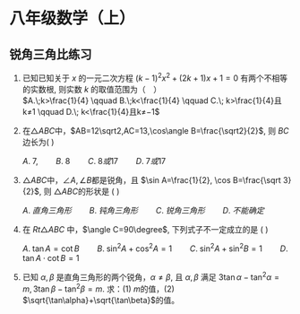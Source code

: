 # 八年级数学（上）

## 锐角三角比练习

1. 已知已知关于 $x$ 的一元二次方程 $(k−1)^2x^2+(2k+1)x+1=0$ 有两个不相等的实数根, 则实数 $k$ 的取值范围为（ ）  
   $A.\;k>\frac{1}{4} \qquad B.\;k<\frac{1}{4} \qquad C.\; k>\frac{1}{4}且k≠1 \qquad D.\; k<\frac{1}{4}且k≠−1$

2. 在$\triangle ABC$中，$AB=12\sqrt2,AC=13,\cos\angle B=\frac{\sqrt2}{2}$, 则 $BC$ 边长为(    )

    $A.\; 7, \qquad B.\; 8 \qquad C.\; 8 或 17 \qquad D.\; 7 或 17$

3. $\triangle ABC$中，$\angle A, \angle B$都是锐角，且 $\sin A=\frac{1}{2}, \cos B=\frac{\sqrt 3}{2}$, 则 $\triangle ABC$的形状是 (   )

    $A.\; 直角三角形 \qquad B. \; 钝角三角形 \qquad C.\; 锐角三角形 \qquad D.\; 不能确定$

4. 在 $Rt\triangle ABC$ 中，$\angle C=90\degree$, 下列式子不一定成立的是 (  )

    $A.\; \tan A= \cot B \qquad B.\; \sin^2A+\cos^2A=1 \qquad C.\; \sin^2A+\sin^2B=1 \qquad D.\; \tan A\cdot \cot B=1$

5. 已知 $\alpha, \beta$ 是直角三角形的两个锐角，$\alpha \ne \beta$, 且 $\alpha,\beta$ 满足 $3\tan\alpha-\tan^2\alpha=m, 3\tan\beta-\tan^2\beta=m$. 求：(1) $m$的值，(2) $\sqrt{\tan\alpha}+\sqrt{\tan\beta}$的值。